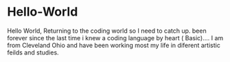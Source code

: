 # Hello-World
Hello World, Returning to the coding world so I need to catch up. been forever since the last time i knew a coding language by heart ( Basic)....
 I am from Cleveland Ohio and have been working most my life in diferent artistic feilds and studies. 
